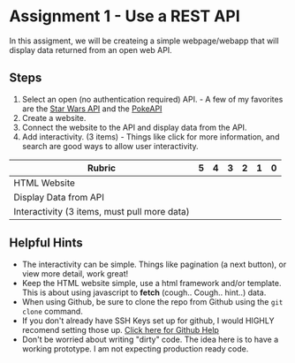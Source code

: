 # Assignment 1 - Use a REST API

In this assigment, we will be createing a simple webpage/webapp that will display data returned from an open web API.

## Steps

1. Select an open (no authentication required) API. - A few of my favorites are the [Star Wars API](https://swapi.co/) and the [PokeAPI](https://pokeapi.co/)
2. Create a website.
3. Connect the website to the API and display data from the API.
4. Add interactivity. (3 items) - Things like click for more information, and search are good ways to allow user interactivity.


Rubric | 5 | 4 | 3 | 2 | 1 | 0 
------ |---|---|---|---|---|---
HTML Website | 
Display Data from API |
Interactivity (3 items, must pull more data) | 

## Helpful Hints
- The interactivity can be simple. Things like pagination (a next button), or view more detail, work great!
- Keep the HTML website simple, use a html framework and/or template. This is about using javascript to **fetch** (cough.. Cough.. hint..) data.
- When using Github, be sure to clone the repo from Github using the `git clone` command.
- If you don't already have SSH Keys set up for github, I would HIGHLY recomend setting those up. [Click here for Github Help](https://help.github.com/en/github/authenticating-to-github/generating-a-new-ssh-key-and-adding-it-to-the-ssh-agent)
- Don't be worried about writing "dirty" code. The idea here is to have a working prototype. I am not expecting production ready code.

